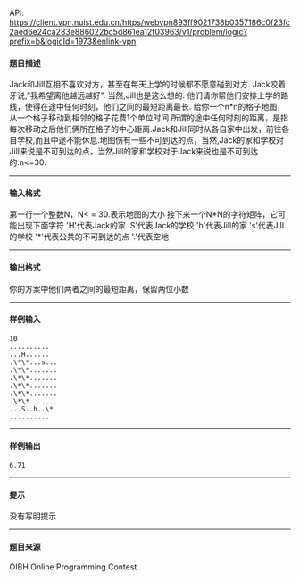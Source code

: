 API: https://client.vpn.nuist.edu.cn/https/webvpn893ff9021738b0357186c0f23fc2aed6e24ca283e886022bc5d861ea12f03963/v1/problem/logic?prefix=b&logicId=1973&enlink-vpn

#### 题目描述

Jack和Jill互相不喜欢对方，甚至在每天上学的时候都不愿意碰到对方. Jack咬着牙说,”我希望离他越远越好”. 当然,Jill也是这么想的. 他们请你帮他们安排上学的路线，使得在途中任何时刻，他们之间的最短距离最长. 给你一个n\*n的格子地图，从一个格子移动到相邻的格子花费1个单位时间.所谓的途中任何时刻的距离，是指每次移动之后他们俩所在格子的中心距离.Jack和Jill同时从各自家中出发，前往各自学校,而且中途不能休息.地图伤有一些不可到达的点，当然,Jack的家和学校对Jill来说是不可到达的点，当然Jill的家和学校对于Jack来说也是不可到达的.n<=30.

---

#### 输入格式

第一行一个整数N，N< = 30.表示地图的大小 接下来一个N\*N的字符矩阵，它可能出现下面字符 'H'代表Jack的家 'S'代表Jack的学校 'h'代表Jill的家 's'代表Jill的学校 '\*'代表公共的不可到达的点 '.'代表空地

---

#### 输出格式

你的方案中他们两者之间的最短距离，保留两位小数

---

#### 样例输入
```
10
..........
...H......
.\*\*...s...
.\*\*.......
.\*\*.......
.\*\*.......
.\*\*.......
.\*\*.......
...S..h..\*
..........

```

---

#### 样例输出
```
6.71

```

---

#### 提示

没有写明提示

---

#### 题目来源

OIBH Online Programming Contest